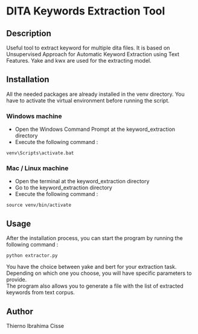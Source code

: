 # DITA Keywords Extraction Tool

## Description
Useful tool to extract keyword for multiple dita files. 
It is based on Unsupervised Approach for Automatic 
Keyword Extraction using Text Features. Yake and kwx are 
used for the extracting model.

## Installation
All the needed packages are already installed in the 
venv directory. You have to activate the virtual 
environment before running the script.

### Windows machine
* Open the Windows Command Prompt at the 
keyword_extraction directory
* Execute the following command : <br>
```
venv\Scripts\activate.bat
```

### Mac / Linux machine
* Open the terminal at the keyword_extraction directory
* Go to the keyword_extraction directory
* Execute the following command : <br>
```
source venv/bin/activate
```

## Usage
After the installation process, you can start the 
program by running the following command :
```
python extractor.py
```
You have the choice between yake and bert for your
extraction task. 
Depending on which one you choose, you will have specific
parameters to provide.<br>
The program also allows you to generate a file with the
list of extracted keywords from text corpus.

## Author
Thierno Ibrahima Cisse
